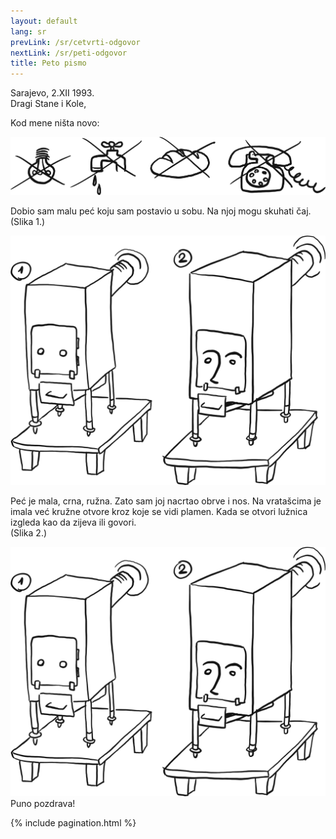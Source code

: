 ```yaml
---
layout: default
lang: sr
prevLink: /sr/cetvrti-odgovor
nextLink: /sr/peti-odgovor
title: Peto pismo
---
```


<div class="LetterFive">
  <div class="LetterFive-date">
    Sarajevo, 2.XII 1993.
  </div>

  <div class="LetterFive-header">
    Dragi Stane i Kole,
  </div>

  <div class="LetterFive-top">
    <p class="LetterFive-topText">Kod mene ništa novo:</p>
    <div class="LetterFive-topImageWrapper">
      <img 
        class="LetterFive-topImage" 
        alt="Nema struje, nema vode, nema hleba, nema telefona" 
        src="/public/img/letter-05/news.png" 
      />
    </div>
  </div>

  <div class="LetterFive-bottom">
    <div class="LetterFive-bottomLeft">
      <p class="LetterFive-bottomText">
        Dobio sam malu peć koju sam postavio u sobu. Na njoj mogu skuhati čaj.
        <br/>
        (Slika 1.)
      </p>
      <img 
        class="LetterFive-bottomImageSmall"
        alt="Peć sa docrtanim obrvama i nosom" 
        src="/public/img/letter-05/stove.png" 
      />
      <p class="LetterFive-bottomText">
        Peć je mala, crna, ružna. Zato sam joj nacrtao obrve i nos. Na vratašcima je imala već kružne otvore kroz koje se vidi plamen. Kada se otvori lužnica izgleda kao da zijeva ili govori.
        <br/>
        (Slika 2.)
      </p>
    </div>
    <div class="LetterFive-bottomImageLargeWrapper">
      <img 
        class="LetterFive-bottomImageLarge"
        alt="Peć sa docrtanim obrvama i nosom" 
        src="/public/img/letter-05/stove.png" 
      />
    </div>
  </div>

  <div class="LetterFive-signature">
    Puno pozdrava!
  </div>

  {% include pagination.html %}
</div>
